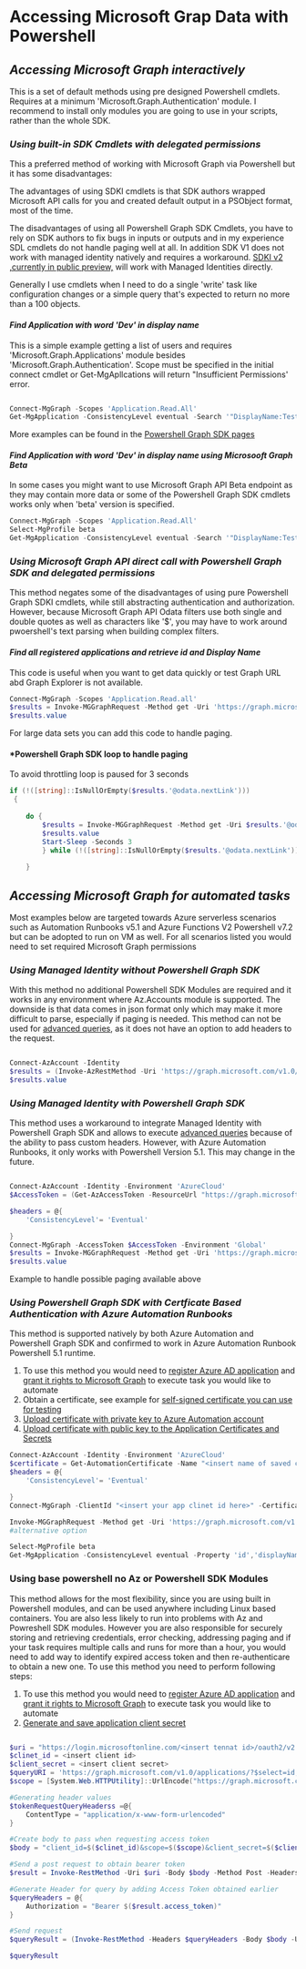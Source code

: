 # Accessing Microsoft Grap Data with Powershell

## *Accessing Microsoft Graph interactively*

This is a set of default methods using pre designed Powershell cmdlets. Requires at a minimum 'Microsoft.Graph.Authentication' module. I recommend to install only modules you are going to use in your scripts, rather than the whole SDK.

### *Using built-in SDK Cmdlets with delegated permissions*

This a preferred method of working with Microsoft Graph via Powershell but it has some disadvantages:

The advantages of using SDKI cmdlets is that SDK authors wrapped Microsoft API calls for you and created default output in a PSObject format, most of the time. 

The disadvantages of using all Powershell Graph SDK Cmdlets, you have to rely on SDK authors to fix bugs in inputs or outputs and in my experience SDL cmdlets do not handle paging well at all. In addition SDK V1 does not work with managed identity natively and requires a workaround. [SDKI v2 ,currently in public preview,](https://devblogs.microsoft.com/microsoft365dev/microsoft-graph-powershell-v2-is-now-in-public-preview-half-the-size-and-will-speed-up-your-automations/#:~:text=Speed%20up%20your%20automations%20%20%20Version%20of,MB%20%28-23.63%25%29%20%20%20651.31%20MB%20%28-23.89%25%29%20)  will work with Managed Identities directly. 

Generally I use cmdlets when I need to do a single 'write' task like configuration changes or a simple query that's expected to return no more than a 100 objects.

#### *Find Application with word 'Dev' in display name*

This is a simple example getting a list of users and requires 'Microsoft.Graph.Applications' module besides 'Microsoft.Graph.Authentication'. Scope must be specified in the initial connect cmdlet or Get-MgApllcations will return "Insufficient Permissions' error.

```powershell

Connect-MgGraph -Scopes 'Application.Read.All'
Get-MgApplication -ConsistencyLevel eventual -Search '"DisplayName:Test"'

```

More examples can be found in the [Powershell Graph SDK pages](https://learn.microsoft.com/en-us/powershell/module/microsoft.graph.applications/get-mgapplication?view=graph-powershell-1.0#examples)

#### *Find Application with word 'Dev' in display name using Microsooft Graph Beta*

In some cases you might want to use Microsoft Graph API Beta endpoint as they may contain more data or some of the Powershell Graph SDK cmdlets works only when 'beta' version is specified.

```powershell
Connect-MgGraph -Scopes 'Application.Read.All'
Select-MgProfile beta
Get-MgApplication -ConsistencyLevel eventual -Search '"DisplayName:Test"'

```

### *Using Microsoft Graph API direct call with Powershell Graph SDK and delegated permissions*

This method negates some of the disadvantages of using pure Powershell Graph SDKI cmdlets, while still abstracting authentication and authorization. However, because Microsoft Graph API Odata filters use both single and double quotes as well as characters like '$', you may have to work around pwoershell's text parsing when building complex filters.

#### *Find all registered applications and retrieve id and Display Name*

This code is useful when you want to get data quickly or test Graph URL abd Graph Explorer is not available.

```powershell
Connect-MgGraph -Scopes 'Application.Read.all'
$results = Invoke-MGGraphRequest -Method get -Uri 'https://graph.microsoft.com/v1.0/applications/?$select=id,displayName' -OutputType PSObject -Headers @{'ConsistencyLevel' = 'eventual' }
$results.value
```

For large data sets you can add this code to handle paging.

#### *Powershell Graph SDK loop to handle paging

 To avoid throttling loop is paused for 3 seconds

```powershell
if (!([string]::IsNullOrEmpty($results.'@odata.nextLink')))
 {
        
    do {
        $results = Invoke-MGGraphRequest -Method get -Uri $results.'@odata.nextLink'  -OutputType PSObject -Headers @{'ConsistencyLevel' = 'eventual'}
        $results.value
        Start-Sleep -Seconds 3
        } while (!([string]::IsNullOrEmpty($results.'@odata.nextLink')))
        
    }

```

## *Accessing Microsoft Graph for automated tasks*

Most examples below are targeted towards Azure serverless scenarios such as Automation Runbooks v5.1 and Azure Functions V2 Powershell v7.2 but can be adopted to run on VM as well.
For all scenarios listed you would need to set required Microsoft Graph permissions  

### *Using Managed Identity without Powershell Graph SDK*

With this method no additional Powershell SDK Modules are required and it works in any environment where Az.Accounts module is supported.
The downside is that data comes in json format only which may make it more difficult to parse, especially if paging is needed. This method can not be used for [advanced queries](https://learn.microsoft.com/en-us/graph/aad-advanced-queries?tabs=http), as it does not have an option to add headers to the request.

```powershell

Connect-AzAccount -Identity
$results = (Invoke-AzRestMethod -Uri 'https://graph.microsoft.com/v1.0/groups?$filter=startswith(displayName, ''GiveMeAccess'')&$select=id').Content | ConvertFrom-Json -Depth 99
$results.value

```

### *Using Managed Identity with Powershell Graph SDK*

This method uses a workaround to integrate Managed Identity with Powershell Graph SDK and allows to execute [advanced queries](https://learn.microsoft.com/en-us/graph/aad-advanced-queries?tabs=http) because of the ability to pass custom headers. However, with Azure Automation Runbooks, it only works with Powershell Version 5.1. This may change in the future.

```powershell

Connect-AzAccount -Identity -Environment 'AzureCloud'
$AccessToken = (Get-AzAccessToken -ResourceUrl "https://graph.microsoft.com").Token

$headers = @{
    'ConsistencyLevel'= 'Eventual'

}
Connect-MgGraph -AccessToken $AccessToken -Environment 'Global'
$results = Invoke-MGGraphRequest -Method get -Uri 'https://graph.microsoft.com/v1.0/applications/?$select=id,displayName&$count' -OutputType PSObject -Headers $headers
$results.value
```

Example to handle possible paging available above

### *Using Powershell Graph SDK with Certficate Based Authentication with Azure Automation Runbooks*

This method is supported natively by both Azure Automation and Powershell Graph SDK and confirmed to work in Azure Automation Runbook Powershell 5.1 runtime.

1. To use this method you would need to [register Azure AD application][1] and [grant it rights to Microsoft Graph][2] to execute task you would like to automate
2. Obtain a certificate, see example for [self-signed certificate you can use for testing][3]
3. [Upload certificate with private key to Azure Automation account][5]
4. [Upload certificate with public key to the Application Certificates and Secrets][4]

```powershell
Connect-AzAccount -Identity -Environment 'AzureCloud'
$certificate = Get-AutomationCertificate -Name "<insert name of saved certficate entry in Azure Automation>"
$headers = @{
    'ConsistencyLevel'= 'Eventual'

}
Connect-MgGraph -ClientId "<insert your app clinet id here>" -Certificate $certificate -Environment Global -TenantId "<insert your tenant id here>"

Invoke-MGGraphRequest -Method get -Uri 'https://graph.microsoft.com/v1.0/applications/?$select=id,displayName&$count' -OutputType PSObject -Headers $headers
#alternative option

Select-MgProfile beta
Get-MgApplication -ConsistencyLevel eventual -Property 'id','displayName'

```

### Using base powershell no Az or Powershell SDK Modules

This method allows for the most flexibility, since you are using built in Powershell modules, and can be used anywhere including Linux based containers. You are also less likely to run into problems with Az and Powreshell SDK modules. However you are also responsible for securely storing and retrieving credentials, error checking, addressing paging and if your task requires multiple calls and runs for more than a hour, you would need to add way to identify expired access token and then re-authenticare to obtain a new one. To use this method you need to perform following steps:

1. To use this method you would need to [register Azure AD application][1] and [grant it rights to Microsoft Graph][2] to execute task you would like to automate
2. [Generate and save application client secret][6]

```powershell

$uri = "https://login.microsoftonline.com/<insert tennat id>/oauth2/v2.0/token"
$clinet_id = <insert client id>
$client_secret = <insert client secret>
$queryURI = 'https://graph.microsoft.com/v1.0/applications/?$select=id,displayName&$count'
$scope = [System.Web.HTTPUtility]::UrlEncode("https://graph.microsoft.com/.default")

#Generating header values
$tokenRequestQueryHeaderss =@{
    ContentType = "application/x-www-form-urlencoded"
}

#Create body to pass when requesting access token
$body = "client_id=$($clinet_id)&scope=$($scope)&client_secret=$($client_secret)grant_type=client_credentials"

#Send a post request to obtain bearer token
$result = Invoke-RestMethod -Uri $uri -Body $body -Method Post -Headers $tokenRequestQueryHeaderss

#Generate Header for query by adding Access Token obtained earlier
$queryHeaders = @{
    Authorization = "Bearer $($result.access_token)"
}

#Send request 
$queryResult = (Invoke-RestMethod -Headers $queryHeaders -Body $body -Uri $queryURI  -Method Get).value

$queryResult

```

[1]:https://learn.microsoft.com/en-us/power-apps/developer/data-platform/walkthrough-register-app-azure-active-directory
[2]:https://learn.microsoft.com/en-us/graph/migrate-azure-ad-graph-configure-permissions?tabs=http%2Cupdatepermissions-azureadgraph-powershell
[3]:https://learn.microsoft.com/en-us/azure/active-directory/develop/howto-create-self-signed-certificate
[4]:https://learn.microsoft.com/en-us/azure/active-directory/develop/active-directory-certificate-credentials#uploading-the-certificate-
[5]:https://learn.microsoft.com/en-us/azure/automation/shared-resources/certificates?tabs=azure-powershell#create-a-new-certificate-with-the-azure-portal
[6]:https://learn.microsoft.com/en-us/azure/active-directory/develop/quickstart-register-app#add-credentials

